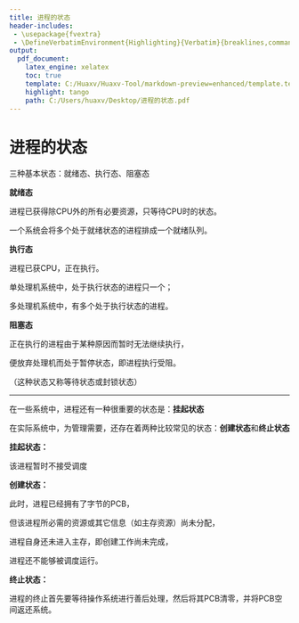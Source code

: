 ```yaml
---
title: 进程的状态
header-includes:
 - \usepackage{fvextra}
 - \DefineVerbatimEnvironment{Highlighting}{Verbatim}{breaklines,commandchars=\\\{\}}
output:
  pdf_document:
    latex_engine: xelatex
    toc: true
    template: C:/Huaxv/Huaxv-Tool/markdown-preview=enhanced/template.tex
    highlight: tango
    path: C:/Users/huaxv/Desktop/进程的状态.pdf
---
```


# 进程的状态

三种基本状态：就绪态、执行态、阻塞态

**就绪态**

进程已获得除CPU外的所有必要资源，只等待CPU时的状态。

一个系统会将多个处于就绪状态的进程排成一个就绪队列。

**执行态**

进程已获CPU，正在执行。

单处理机系统中，处于执行状态的进程只一个；

多处理机系统中，有多个处于执行状态的进程。

**阻塞态**

正在执行的进程由于某种原因而暂时无法继续执行，

便放弃处理机而处于暂停状态，即进程执行受阻。

（这种状态又称等待状态或封锁状态）

---

在一些系统中，进程还有一种很重要的状态是：**挂起状态**

在实际系统中，为管理需要，还存在着两种比较常见的状态：**创建状态**和**终止状态**

**挂起状态：**

该进程暂时不接受调度

**创建状态：**

此时，进程已经拥有了字节的PCB，

但该进程所必需的资源或其它信息（如主存资源）尚未分配，

进程自身还未进入主存，即创建工作尚未完成，

进程还不能够被调度运行。

**终止状态：**

进程的终止首先要等待操作系统进行善后处理，然后将其PCB清零，并将PCB空间返还系统。
